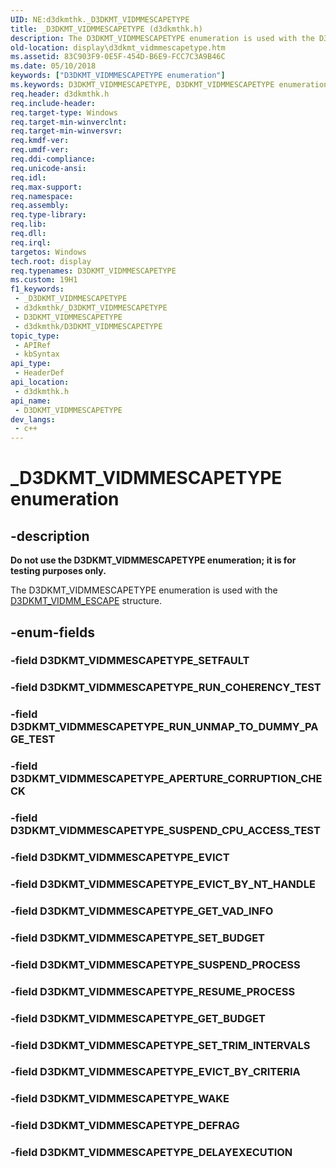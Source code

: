 ```yaml
---
UID: NE:d3dkmthk._D3DKMT_VIDMMESCAPETYPE
title: _D3DKMT_VIDMMESCAPETYPE (d3dkmthk.h)
description: The D3DKMT_VIDMMESCAPETYPE enumeration is used with the D3DKMT_VIDMM_ESCAPE structure.
old-location: display\d3dkmt_vidmmescapetype.htm
ms.assetid: 83C903F9-0E5F-454D-B6E9-FCC7C3A9B46C
ms.date: 05/10/2018
keywords: ["D3DKMT_VIDMMESCAPETYPE enumeration"]
ms.keywords: D3DKMT_VIDMMESCAPETYPE, D3DKMT_VIDMMESCAPETYPE enumeration [Display Devices], D3DKMT_VIDMMESCAPETYPE_APERTURE_CORRUPTION_CHECK, D3DKMT_VIDMMESCAPETYPE_EVICT, D3DKMT_VIDMMESCAPETYPE_EVICT_BY_CRITERIA, D3DKMT_VIDMMESCAPETYPE_EVICT_BY_NT_HANDLE, D3DKMT_VIDMMESCAPETYPE_GET_BUDGET, D3DKMT_VIDMMESCAPETYPE_GET_VAD_INFO, D3DKMT_VIDMMESCAPETYPE_RESUME_PROCESS, D3DKMT_VIDMMESCAPETYPE_RUN_COHERENCY_TEST, D3DKMT_VIDMMESCAPETYPE_RUN_UNMAP_TO_DUMMY_PAGE_TEST, D3DKMT_VIDMMESCAPETYPE_SETFAULT, D3DKMT_VIDMMESCAPETYPE_SET_BUDGET, D3DKMT_VIDMMESCAPETYPE_SET_TRIM_INTERVALS, D3DKMT_VIDMMESCAPETYPE_SUSPEND_CPU_ACCESS_TEST, D3DKMT_VIDMMESCAPETYPE_SUSPEND_PROCESS, _D3DKMT_VIDMMESCAPETYPE, d3dkmthk/D3DKMT_VIDMMESCAPETYPE, d3dkmthk/D3DKMT_VIDMMESCAPETYPE_APERTURE_CORRUPTION_CHECK, d3dkmthk/D3DKMT_VIDMMESCAPETYPE_EVICT, d3dkmthk/D3DKMT_VIDMMESCAPETYPE_EVICT_BY_CRITERIA, d3dkmthk/D3DKMT_VIDMMESCAPETYPE_EVICT_BY_NT_HANDLE, d3dkmthk/D3DKMT_VIDMMESCAPETYPE_GET_BUDGET, d3dkmthk/D3DKMT_VIDMMESCAPETYPE_GET_VAD_INFO, d3dkmthk/D3DKMT_VIDMMESCAPETYPE_RESUME_PROCESS, d3dkmthk/D3DKMT_VIDMMESCAPETYPE_RUN_COHERENCY_TEST, d3dkmthk/D3DKMT_VIDMMESCAPETYPE_RUN_UNMAP_TO_DUMMY_PAGE_TEST, d3dkmthk/D3DKMT_VIDMMESCAPETYPE_SETFAULT, d3dkmthk/D3DKMT_VIDMMESCAPETYPE_SET_BUDGET, d3dkmthk/D3DKMT_VIDMMESCAPETYPE_SET_TRIM_INTERVALS, d3dkmthk/D3DKMT_VIDMMESCAPETYPE_SUSPEND_CPU_ACCESS_TEST, d3dkmthk/D3DKMT_VIDMMESCAPETYPE_SUSPEND_PROCESS, display.d3dkmt_vidmmescapetype
req.header: d3dkmthk.h
req.include-header: 
req.target-type: Windows
req.target-min-winverclnt: 
req.target-min-winversvr: 
req.kmdf-ver: 
req.umdf-ver: 
req.ddi-compliance: 
req.unicode-ansi: 
req.idl: 
req.max-support: 
req.namespace: 
req.assembly: 
req.type-library: 
req.lib: 
req.dll: 
req.irql: 
targetos: Windows
tech.root: display
req.typenames: D3DKMT_VIDMMESCAPETYPE
ms.custom: 19H1
f1_keywords:
 - _D3DKMT_VIDMMESCAPETYPE
 - d3dkmthk/_D3DKMT_VIDMMESCAPETYPE
 - D3DKMT_VIDMMESCAPETYPE
 - d3dkmthk/D3DKMT_VIDMMESCAPETYPE
topic_type:
 - APIRef
 - kbSyntax
api_type:
 - HeaderDef
api_location:
 - d3dkmthk.h
api_name:
 - D3DKMT_VIDMMESCAPETYPE
dev_langs:
 - c++
---
```


# _D3DKMT_VIDMMESCAPETYPE enumeration


## -description

<b>Do not use the D3DKMT_VIDMMESCAPETYPE enumeration; it is for testing purposes only.</b>

The D3DKMT_VIDMMESCAPETYPE enumeration is used with the <a href="/windows-hardware/drivers/ddi/d3dkmthk/ns-d3dkmthk-_d3dkmt_vidmm_escape">D3DKMT_VIDMM_ESCAPE</a> structure.

## -enum-fields

### -field D3DKMT_VIDMMESCAPETYPE_SETFAULT

### -field D3DKMT_VIDMMESCAPETYPE_RUN_COHERENCY_TEST

### -field D3DKMT_VIDMMESCAPETYPE_RUN_UNMAP_TO_DUMMY_PAGE_TEST

### -field D3DKMT_VIDMMESCAPETYPE_APERTURE_CORRUPTION_CHECK

### -field D3DKMT_VIDMMESCAPETYPE_SUSPEND_CPU_ACCESS_TEST

### -field D3DKMT_VIDMMESCAPETYPE_EVICT

### -field D3DKMT_VIDMMESCAPETYPE_EVICT_BY_NT_HANDLE

### -field D3DKMT_VIDMMESCAPETYPE_GET_VAD_INFO

### -field D3DKMT_VIDMMESCAPETYPE_SET_BUDGET

### -field D3DKMT_VIDMMESCAPETYPE_SUSPEND_PROCESS

### -field D3DKMT_VIDMMESCAPETYPE_RESUME_PROCESS

### -field D3DKMT_VIDMMESCAPETYPE_GET_BUDGET

### -field D3DKMT_VIDMMESCAPETYPE_SET_TRIM_INTERVALS

### -field D3DKMT_VIDMMESCAPETYPE_EVICT_BY_CRITERIA

### -field D3DKMT_VIDMMESCAPETYPE_WAKE

### -field D3DKMT_VIDMMESCAPETYPE_DEFRAG

### -field D3DKMT_VIDMMESCAPETYPE_DELAYEXECUTION